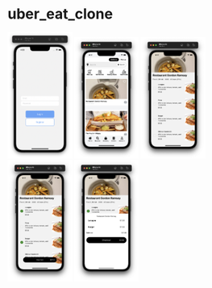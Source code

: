 # uber_eat_clone
<img src="/assets/images_readme/1.png" width="128" />
<img src="/assets/images_readme/2.png" width="128" />
<img src="/assets/images_readme/3.png" width="128" />
<img src="/assets/images_readme/4.png" width="128" />
<img src="/assets/images_readme/5.png" width="128" />
